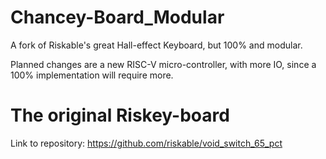 # Chancey-Board_Modular
A fork of Riskable's great Hall-effect Keyboard, but 100% and modular.

Planned changes are a new RISC-V micro-controller, with more IO, since a 100% implementation will require more.

# The original Riskey-board

Link to repository:
https://github.com/riskable/void_switch_65_pct